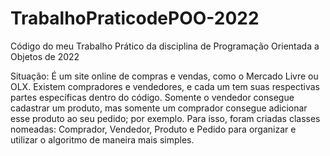 # TrabalhoPraticodePOO-2022
Código do meu Trabalho Prático da disciplina de Programação Orientada a Objetos de 2022

Situação:
É um site online de compras e vendas, como o Mercado Livre ou OLX. Existem compradores e vendedores, e cada um tem suas respectivas partes específicas dentro do código. Somente o vendedor consegue cadastrar um produto, mas somente um comprador consegue adicionar esse produto ao seu pedido; por exemplo. 
Para isso, foram criadas classes nomeadas: Comprador, Vendedor, Produto e Pedido para organizar e utilizar o algoritmo de maneira mais simples.
